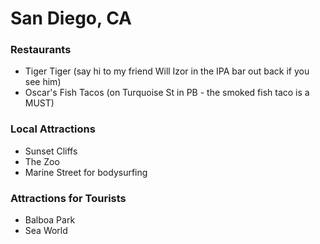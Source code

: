 # San Diego, CA

### Restaurants
- Tiger Tiger (say hi to my friend Will Izor in the IPA bar out back if you see him)
- Oscar's Fish Tacos (on Turquoise St in PB - the smoked fish taco is a MUST)

### Local Attractions
- Sunset Cliffs
- The Zoo
- Marine Street for bodysurfing

### Attractions for Tourists
- Balboa Park
- Sea World
